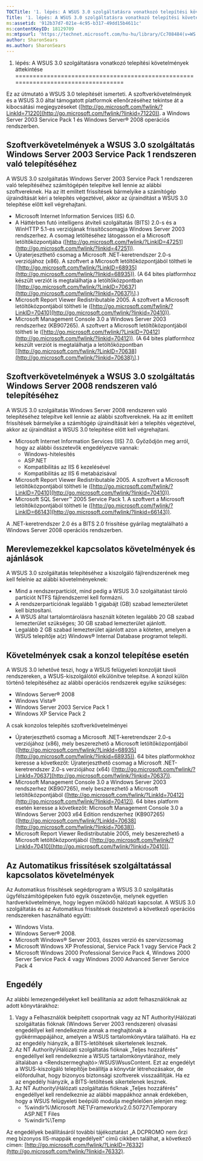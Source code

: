 ```yaml
---
TOCTitle: '1. lépés: A WSUS 3.0 szolgáltatásra vonatkozó telepítési követelmények áttekintése'
Title: '1. lépés: A WSUS 3.0 szolgáltatásra vonatkozó telepítési követelmények áttekintése'
ms:assetid: '912b37d7-021e-4c95-b317-49dd15b4611c'
ms:contentKeyID: 18129709
ms:mtpsurl: 'https://technet.microsoft.com/hu-hu/library/Cc708484(v=WS.10)'
author: SharonSears
ms.author: SharonSears
---
```


1. lépés: A WSUS 3.0 szolgáltatásra vonatkozó telepítési követelmények áttekintése
==================================================================================

Ez az útmutató a WSUS 3.0 telepítését ismerteti. A szoftverkövetelmények és a WSUS 3.0 által támogatott platformok ellenőrzéséhez tekintse át a kibocsátási megjegyzéseket ([http://go.microsoft.com/fwlink/?LinkId=71220](http://go.microsoft.com/fwlink/?linkid=71220)). a Windows Server 2003 Service Pack 1 és Windows Server® 2008 operációs rendszerben.

Szoftverkövetelmények a WSUS 3.0 szolgáltatás Windows Server 2003 Service Pack 1 rendszeren való telepítéséhez
--------------------------------------------------------------------------------------------------------------

A WSUS 3.0 szolgáltatás Windows Server 2003 Service Pack 1 rendszeren való telepítéséhez számítógépén telepítve kell lennie az alábbi szoftvereknek. Ha az itt említett frissítések bármelyike a számítógép újraindítását kéri a telepítés végeztével, akkor az újraindítást a WSUS 3.0 telepítése előtt kell végrehajtani.

-   Microsoft Internet Information Services (IIS) 6.0.
-   A Háttérben futó intelligens átviteli szolgáltatás (BITS) 2.0-s és a WinHTTP 5.1-es verziójának frissítőcsomagja Windows Server 2003 rendszerhez. A csomag letöltéséhez látogasson el a Microsoft letöltőközpontjába ([http://go.microsoft.com/fwlink/?LinkID=47251](http://go.microsoft.com/fwlink/?linkid=47251)).
-   Újraterjeszthető csomag a Microsoft .NET-keretrendszer 2.0-s verziójához (x86). A szoftvert a Microsoft letöltőközpontjából töltheti le ([http://go.microsoft.com/fwlink/?LinkID=68935](http://go.microsoft.com/fwlink/?linkid=68935)). (A 64 bites platformhoz készült verziót is megtalálhatja a letöltőközpontban \[[http://go.microsoft.com/fwlink/?LinkID=70637](http://go.microsoft.com/fwlink/?linkid=70637)\].)
-   Microsoft Report Viewer Redistributable 2005. A szoftvert a Microsoft letöltőközpontjából töltheti le ([http://go.microsoft.com/fwlink/?LinkID=70410](http://go.microsoft.com/fwlink/?linkid=70410)).
-   Microsoft Management Console 3.0 a Windows Server 2003 rendszerhez (KB907265). A szoftvert a Microsoft letöltőközpontjából töltheti le ([http://go.microsoft.com/fwlink/?LinkID=70412](http://go.microsoft.com/fwlink/?linkid=70412)). (A 64 bites platformhoz készült verziót is megtalálhatja a letöltőközpontban \[[http://go.microsoft.com/fwlink/?LinkID=70638](http://go.microsoft.com/fwlink/?linkid=70638)\].)

Szoftverkövetelmények a WSUS 3.0 szolgáltatás Windows Server 2008 rendszeren való telepítéséhez
-----------------------------------------------------------------------------------------------

A WSUS 3.0 szolgáltatás Windows Server 2008 rendszeren való telepítéséhez telepítve kell lennie az alábbi szoftvereknek. Ha az itt említett frissítések bármelyike a számítógép újraindítását kéri a telepítés végeztével, akkor az újraindítást a WSUS 3.0 telepítése előtt kell végrehajtani.

-   Microsoft Internet Information Services (IIS) 7.0. Győződjön meg arról, hogy az alábbi összetevők engedélyezve vannak:
    -   Windows-hitelesítés
    -   ASP.NET
    -   Kompatibilitás az IIS 6 kezelésével
    -   Kompatibilitás az IIS 6 metabázisával
-   Microsoft Report Viewer Redistributable 2005. A szoftvert a Microsoft letöltőközpontjából töltheti le ([http://go.microsoft.com/fwlink/?LinkID=70410](http://go.microsoft.com/fwlink/?linkid=70410)).
-   Microsoft SQL Server™ 2005 Service Pack 1. A szoftvert a Microsoft letöltőközpontjából töltheti le ([http://go.microsoft.com/fwlink/?LinkID=66143](http://go.microsoft.com/fwlink/?linkid=66143)).

A .NET-keretrendszer 2.0 és a BITS 2.0 frissítése gyárilag megtalálható a Windows Server 2008 operációs rendszerben.

Merevlemezekkel kapcsolatos követelmények és ajánlások
------------------------------------------------------

A WSUS 3.0 szolgáltatás telepítéséhez a kiszolgáló fájlrendszerének meg kell felelnie az alábbi követelményeknek:

-   Mind a rendszerpartíciót, mind pedig a WSUS 3.0 szolgáltatást tároló partíciót NTFS fájlrendszerrel kell formázni.
-   A rendszerpartíciónak legalább 1 gigabájt (GB) szabad lemezterületet kell biztosítani.
-   A WSUS által tartalomtárolásra használt köteten legalább 20 GB szabad lemezterület szükséges; 30 GB szabad lemezterület ajánlott.
-   Legalább 2 GB szabad lemezterület ajánlott azon a köteten, amelyen a WSUS telepítője a(z) Windows® Internal Database programot telepíti.

Követelmények csak a konzol telepítése esetén
---------------------------------------------

A WSUS 3.0 lehetővé teszi, hogy a WSUS felügyeleti konzolját távoli rendszereken, a WSUS-kiszolgálótól elkülönítve telepítse. A konzol külön történő telepítéséhez az alábbi operációs rendszerek egyike szükséges:

-   Windows Server® 2008
-   Windows Vista®
-   Windows Server 2003 Service Pack 1
-   Windows XP Service Pack 2

A csak konzolos telepítés szoftverkövetelményei

-   Újraterjeszthető csomag a Microsoft .NET-keretrendszer 2.0-s verziójához (x86), mely beszerezhető a Microsoft letöltőközpontjából ([http://go.microsoft.com/fwlink/?LinkId=68935](http://go.microsoft.com/fwlink/?linkid=68935)). 64 bites platformokhoz keresse a következőt: Újraterjeszthető csomag a Microsoft .NET-keretrendszer 2.0-s verziójához (x64) ([http://go.microsoft.com/fwlink/?LinkId=70637](http://go.microsoft.com/fwlink/?linkid=70637)).
-   Microsoft Management Console 3.0 a Windows Server 2003 rendszerhez (KB907265), mely beszerezhető a Microsoft letöltőközpontjából ([http://go.microsoft.com/fwlink/?LinkId=70412](http://go.microsoft.com/fwlink/?linkid=70412)). 64 bites platform esetén keresse a következőt: Microsoft Management Console 3.0 a Windows Server 2003 x64 Edition rendszerhez (KB907265) ([http://go.microsoft.com/fwlink/?LinkId=70638](http://go.microsoft.com/fwlink/?linkid=70638)).
-   Microsoft Report Viewer Redistributable 2005, mely beszerezhető a Microsoft letöltőközpontjából ([http://go.microsoft.com/fwlink/?LinkId=70410](http://go.microsoft.com/fwlink/?linkid=70410)).

Az Automatikus frissítések szolgáltatással kapcsolatos követelmények
--------------------------------------------------------------------

Az Automatikus frissítések segédprogram a WSUS 3.0 szolgáltatás ügyfélszámítógépeken futó egyik összetevője, melynek egyetlen hardverkövetelménye, hogy legyen működő hálózati kapcsolat. A WSUS 3.0 szolgáltatás és az Automatikus frissítések összetevő a következő operációs rendszereken használható együtt:

-   Windows Vista.
-   Windows Server® 2008.
-   Microsoft Windows® Server 2003, összes verzió és szervizcsomag
-   Microsoft Windows XP Professional, Service Pack 1 vagy Service Pack 2
-   Microsoft Windows 2000 Professional Service Pack 4, Windows 2000 Server Service Pack 4 vagy Windows 2000 Advanced Server Service Pack 4

Engedély
--------

Az alábbi lemezengedélyeket kell beállítania az adott felhasználóknak az adott könyvtárakhoz:

1.  Vagy a Felhasználók beépített csoportnak vagy az NT Authority\\Hálózati szolgáltatás fióknak (Windows Server 2003 rendszeren) olvasási engedéllyel kell rendelkeznie annak a meghajtónak a gyökérmappájához, amelyen a WSUS tartalomkönyvtára található. Ha ez az engedély hiányzik, a BITS-letöltések sikertelenek lesznek.
2.  Az NT Authority\\Hálózati szolgáltatás fióknak „Teljes hozzáférés” engedéllyel kell rendelkeznie a WSUS tartalomkönyvtárához, mely általában a &lt;Rendszermeghajtó&gt;:WSUS\\WsusContent. Ezt az engedélyt a WSUS-kiszolgáló telepítője beállítja a könyvtár létrehozásakor, de előfordulhat, hogy bizonyos biztonsági szoftverek visszaállítják. Ha ez az engedély hiányzik, a BITS-letöltések sikertelenek lesznek.
3.  Az NT Authority\\Hálózati szolgáltatás fióknak „Teljes hozzáférés” engedéllyel kell rendelkeznie az alábbi mappákhoz annak érdekében, hogy a WSUS felügyeleti beépülő modulja megfelelően jelenjen meg:
    -   %windir%\\Microsoft .NET\\Framework\\v2.0.50727\\Temporary ASP.NET Files
    -   %windir%\\Temp

Az engedélyek beállításáról további tájékoztatást „A DCPROMO nem őrzi meg bizonyos IIS-mappák engedélyeit” című cikkben találhat, a következő címen: [http://go.microsoft.com/fwlink/?LinkID=76332](http://go.microsoft.com/fwlink/?linkid=76332).
